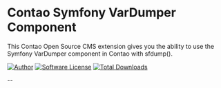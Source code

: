 Contao Symfony VarDumper Component
==========================

This Contao Open Source CMS extension gives you the ability to use the Symfony VarDumper component in Contao with sfdump().

[![Author](http://img.shields.io/badge/author-@1upgmbh-blue.svg?style=flat-square)](https://twitter.com/1upgmbh)
[![Software License](http://img.shields.io/badge/license-MIT-brightgreen.svg?style=flat-square)](LICENSE)
[![Total Downloads](http://img.shields.io/packagist/dt/oneup/contao-sfdump.svg?style=flat-square)](https://packagist.org/packages/oneup/contao-sfdump)

--
